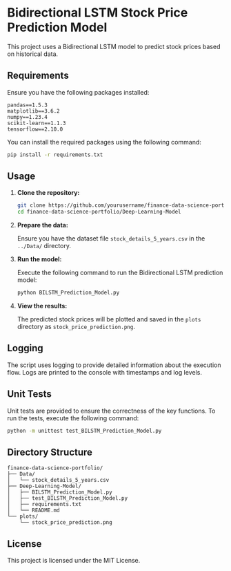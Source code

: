 # Bidirectional LSTM Stock Price Prediction Model

This project uses a Bidirectional LSTM model to predict stock prices based on historical data.

## Requirements

Ensure you have the following packages installed:

```
pandas==1.5.3
matplotlib==3.6.2
numpy==1.23.4
scikit-learn==1.1.3
tensorflow==2.10.0
```

You can install the required packages using the following command:

```bash
pip install -r requirements.txt
```

## Usage

1. **Clone the repository:**

    ```bash
    git clone https://github.com/yourusername/finance-data-science-portfolio.git
    cd finance-data-science-portfolio/Deep-Learning-Model
    ```

2. **Prepare the data:**

    Ensure you have the dataset file `stock_details_5_years.csv` in the `../Data/` directory.

3. **Run the model:**

    Execute the following command to run the Bidirectional LSTM prediction model:

    ```bash
    python BILSTM_Prediction_Model.py
    ```

4. **View the results:**

    The predicted stock prices will be plotted and saved in the `plots` directory as `stock_price_prediction.png`.

## Logging

The script uses logging to provide detailed information about the execution flow. Logs are printed to the console with timestamps and log levels.

## Unit Tests

Unit tests are provided to ensure the correctness of the key functions. To run the tests, execute the following command:

```bash
python -m unittest test_BILSTM_Prediction_Model.py
```

## Directory Structure

```
finance-data-science-portfolio/
├── Data/
│   └── stock_details_5_years.csv
├── Deep-Learning-Model/
│   ├── BILSTM_Prediction_Model.py
│   ├── test_BILSTM_Prediction_Model.py
│   ├── requirements.txt
│   └── README.md
└── plots/
    └── stock_price_prediction.png
```

## License

This project is licensed under the MIT License.